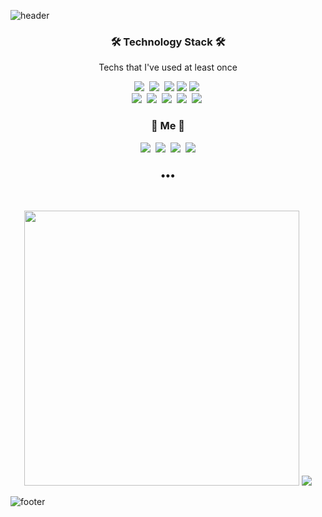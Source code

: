 ![header](https://capsule-render.vercel.app/api?type=waving&color=92a8d1&height=220&section=header&text=dan-2ee();&fontSize=60&&fontColor=ffffff&animation=fadeIn&fontAlignY=38&descAlignY=51&descAlign=62)
<h3 align="center">🛠 Technology Stack 🛠</h3>
<p align="center"> Techs that I've used at least once </p>
<p align="center"><img src="https://img.shields.io/badge/Javascript-ffb13b?style=flat-square&logo=javascript&logoColor=white"/></a>&nbsp 
  <img src="https://img.shields.io/badge/Typescript-9B9B9B?style=flat-square&logo=typescript&logoColor=white"/></a>&nbsp 
  <img src="https://img.shields.io/badge/React-40AEF0?style=flat-square&logo=react&logoColor=white"/>
  <img src="https://img.shields.io/badge/HTML-1A2477?style=flat-square&logo=html5&logoColor=white"/>
  <img src="https://img.shields.io/badge/css-FABF15?style=flat-square&logo=css3&logoColor=white"/></a>&nbsp 
  <br>
  <img src="https://img.shields.io/badge/Python-3766AB?style=flat-square&logo=Python&logoColor=white"/></a>&nbsp 
  <img src="https://img.shields.io/badge/Java-007396?style=flat-square&logo=Java&logoColor=white"/></a>&nbsp 
  <img src="https://img.shields.io/badge/Kotlin-7F52FF?style=flat-square&logo=Kotlin&logoColor=white"/></a>&nbsp 
  <img src="https://img.shields.io/badge/C++-00599C?style=flat-square&logo=C%2B%2B&logoColor=white"/></a>&nbsp 
  <img src="https://img.shields.io/badge/Mysql-11B48A?style=flat-square&logo=MySql&logoColor=white"/></a>&nbsp 
</p>
<h3 align="center"> 🐰 Me 🐰 </h3>
<p align="center">
  <a href="https://velog.io/@__dan_n"><img src="https://img.shields.io/badge/Tech%20Blog-20C997?style=flat-square&logo=Vimeo&logoColor=white&link=https://velog.io/@__dan_n"/></a>&nbsp
  <a href="https://blog.naver.com/ekdms7273"><img src="https://img.shields.io/badge/Daily%20Blog-03C75A?style=flat-square&logo=Naver&logoColor=white&link=https://blog.naver.com/ekdms7273"/></a>&nbsp
  <a href="https://www.instagram.com/findviewbyid.dan_n/"><img src="https://img.shields.io/badge/Instagram-E4405F?style=flat-square&logo=Instagram&logoColor=white&link=https://www.instagram.com/findviewbyid.dan_n/"/></a>&nbsp
  <a href="mailto:ekdms7273@kookmin.ac.kr"><img src="https://img.shields.io/badge/Gmail-d14836?style=flat-square&logo=Gmail&logoColor=white&link=ekdms7273@kookmin.ac.kr"/></a>
</p>
<h3 align="center">•••</h3>
<br>
<p align="center">
    <img src="https://github-readme-stats.vercel.app/api?username=dan-2ee&custom_title=DaEun's&nbsp;GitHub&nbsp;✨&bg_color=30,92a8d1,f7cac9&title_color=fff&text_color=fff&count_private=true&line_height=24" style="width: 440px">
  <img src="https://github-readme-stats.vercel.app/api/top-langs/?username=dan-2ee&layout=compact&custom_title=Most&nbsp;Used&nbsp;Languages&nbsp;&bg_color=30,f7cac9,92a8d1&title_color=fff&text_color=fff&langs_count=6">
</p>

![footer](https://capsule-render.vercel.app/api?type=waving&color=f7cac9&height=200&section=footer&fontSize=90&&fontColor=ffffff&animation=fadeIn&fontAlignY=38&descAlignY=51&descAlign=62)
